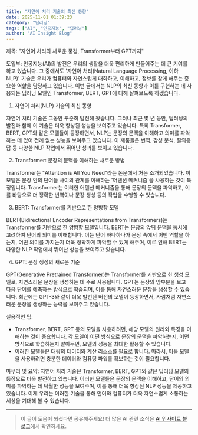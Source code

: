 ```yaml
---
title: "자연어 처리 기술의 최신 동향"
date: 2025-11-01 01:39:23
category: "딥러닝"
tags: ["AI", "인공지능", "딥러닝"]
author: "AI Insight Blog"
---
```


제목: "자연어 처리의 새로운 풍경, Transformer부터 GPT까지"

도입부:
인공지능(AI)의 발전은 우리의 생활을 더욱 편리하게 만들어주는 데 큰 기여를 하고 있습니다. 그 중에서도 '자연어 처리(Natural Language Processing, 이하 NLP)' 기술은 우리가 컴퓨터와 자연스럽게 대화하고, 이해하고, 정보를 찾게 해주는 중요한 역할을 담당하고 있습니다. 이번 글에서는 NLP의 최신 동향과 이를 구현하는 데 사용되는 딥러닝 모델인 Transformer, BERT, GPT에 대해 살펴보도록 하겠습니다.

1. 자연어 처리(NLP) 기술의 최신 동향

자연어 처리 기술은 그동안 꾸준히 발전해 왔습니다. 그러나 최근 몇 년 동안, 딥러닝의 발전과 함께 이 기술은 더욱 향상된 성능을 보여주고 있습니다. 특히 Transformer, BERT, GPT와 같은 모델들이 등장하면서, NLP는 문장의 문맥을 이해하고 의미를 파악하는 데 있어 전례 없는 성능을 보여주고 있습니다. 이 제품들은 번역, 감성 분석, 질의응답 등 다양한 NLP 작업에서 뛰어난 성과를 보이고 있습니다. 

2. Transformer: 문장의 문맥을 이해하는 새로운 방법 

Transformer는 "Attention is All You Need"라는 논문에서 처음 소개되었습니다. 이 모델은 문장 안의 단어들 사이의 관계를 이해하는 '어텐션 메커니즘'을 사용하는 것이 특징입니다. Transformer는 이러한 어텐션 메커니즘을 통해 문장의 문맥을 파악하고, 이를 바탕으로 더 정확한 번역이나 문장 생성 등의 작업을 수행할 수 있습니다.

3. BERT: Transformer를 기반으로 한 양방향 모델

BERT(Bidirectional Encoder Representations from Transformers)는 Transformer를 기반으로 한 양방향 모델입니다. BERT는 문장의 앞뒤 문맥을 동시에 고려하여 단어의 의미를 이해합니다. 이는 단어 하나하나가 문장 속에서 어떤 역할을 하는지, 어떤 의미를 가지는지 더욱 정확하게 파악할 수 있게 해주며, 이로 인해 BERT는 다양한 NLP 작업에서 뛰어난 성능을 보여주고 있습니다.

4. GPT: 문장 생성의 새로운 기준

GPT(Generative Pretrained Transformer)는 Transformer를 기반으로 한 생성 모델로, 자연스러운 문장을 생성하는 데 주로 사용됩니다. GPT는 문장의 앞부분을 보고 다음 단어를 예측하는 방식으로 학습되며, 이를 통해 자연스러운 문장을 생성할 수 있습니다. 최근에는 GPT-3와 같이 더욱 발전된 버전의 모델이 등장하면서, 사람처럼 자연스러운 문장을 생성하는 능력을 보여주고 있습니다.

실용적인 팁:
- Transformer, BERT, GPT 등의 모델을 사용하려면, 해당 모델의 원리와 특징을 이해하는 것이 중요합니다. 각 모델이 어떤 방식으로 문장의 문맥을 파악하는지, 어떤 방식으로 학습하는지 알아두면, 모델의 성능을 최대한 활용할 수 있습니다.
- 이러한 모델들은 대량의 데이터와 계산 리소스를 필요로 합니다. 따라서, 이들 모델을 사용하려면 충분한 데이터와 컴퓨팅 파워를 확보하는 것이 필요합니다.

마무리 및 요약:
자연어 처리 기술은 Transformer, BERT, GPT와 같은 딥러닝 모델의 등장으로 더욱 발전하고 있습니다. 이러한 모델들은 문장의 문맥을 이해하고, 단어의 의미를 파악하는 데 탁월한 성능을 보여주며, 이를 통해 더욱 향상된 NLP 성능을 제공하고 있습니다. 이제 우리는 이러한 기술을 통해 언어와 컴퓨터가 더욱 자연스럽게 소통하는 세상을 기대해 볼 수 있습니다.


---

> 이 글이 도움이 되셨다면 공유해주세요! 
> 더 많은 AI 관련 소식은 [AI 인사이트 블로그](https://tonyhwang1004.github.io/ai-insight-blog)에서 확인하세요.
